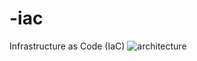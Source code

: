 # -iac
Infrastructure as Code (IaC)
![architecture](https://github.com/user-attachments/assets/fd87ee34-4e99-43c9-8427-3e1c8c25704e)

